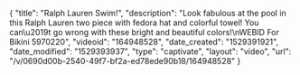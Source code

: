 {
    "title": "Ralph Lauren Swim!",
    "description": "Look fabulous at the pool in this Ralph Lauren two piece with fedora hat and colorful towel! You can\u2019t go wrong with these bright and beautiful colors!\nWEBID For Bikini 5970220",
    "videoid": "164948528",
    "date_created": "1529391921",
    "date_modified": "1529393937",
    "type": "captivate",
    "layout": "video",
    "url": "\/v\/0690d00b-2540-49f7-bf2a-ed78ede90b18\/164948528"
}